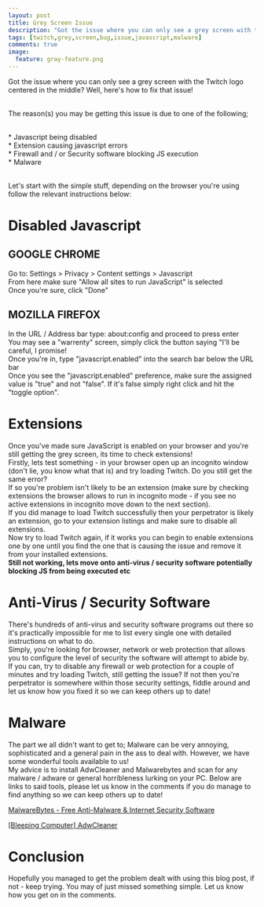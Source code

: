 ```yaml
---
layout: post
title: Grey Screen Issue
description: "Got the issue where you can only see a grey screen with the Twitch logo centered in the middle? Well, here's how to fix that issue!"
tags: [twitch,grey,screen,bug,issue,javascript,malware]
comments: true
image:
  feature: gray-feature.png
---
```


Got the issue where you can only see a grey screen with the Twitch logo centered in the middle? Well, here's how to fix that issue!

<br>The reason(s) you may be getting this issue is due to one of the following;

<br>* Javascript being disabled
<br>* Extension causing javascript errors
<br>* Firewall and / or Security software blocking JS execution
<br>* Malware

<br>Let's start with the simple stuff, depending on the browser you're using follow the relevant instructions below:

# Disabled Javascript

## GOOGLE CHROME
Go to: Settings > Privacy > Content settings > Javascript  
From here make sure "Allow all sites to run JavaScript" is selected  
Once you're sure, click "Done"  

## MOZILLA FIREFOX
In the URL / Address bar type: about:config and proceed to press enter  
You may see a "warrenty" screen, simply click the button saying "I'll be careful, I promise!  
Once you're in, type "javascript.enabled" into the search bar below the URL bar  
Once you see the "javascript.enabled" preference, make sure the assigned value is "true" and not "false". If it's false simply right click and hit the "toggle option".  

# Extensions
Once you've made sure JavaScript is enabled on your browser and you're still getting the grey screen, its time to check extensions!  
Firstly, lets test something - in your browser open up an incognito window (don't lie, you know what that is) and try loading Twitch. Do you still get the same error?  
If so you're problem isn't likely to be an extension (make sure by checking extensions the browser allows to run in incognito mode - if you see no active extensions in incognito move down to the next section).  
If you did manage to load Twitch successfully then your perpetrator is likely an extension, go to your extension listings and make sure to disable all extensions.  
Now try to load Twitch again, if it works you can begin to enable extensions one by one until you find the one that is causing the issue and remove it from your installed extensions.  
**Still not working, lets move onto anti-virus / security software potentially blocking JS from being executed etc**  

# Anti-Virus / Security Software

There's hundreds of anti-virus and security software programs out there so it's practically impossible for me to list every single one with detailed instructions on what to do.  
Simply, you're looking for browser, network or web protection that allows you to configure the level of security the software will attempt to abide by.  
If you can, try to disable any firewall or web protection for a couple of minutes and try loading Twitch, still getting the issue? If not then you're perpetrator is somewhere within those security settings, fiddle around and let us know how you fixed it so we can keep others up to date!  

# Malware

The part we all didn't want to get to; Malware can be very annoying, sophisticated and a general pain in the ass to deal with. However, we have some wonderful tools available to us!  
My advice is to install AdwCleaner and Malwarebytes and scan for any malware / adware or general horribleness lurking on your PC. Below are links to said tools, please let us know in the comments if you do manage to find anything so we can keep others up to date!  

[MalwareBytes - Free Anti-Malware & Internet Security Software](https://www.malwarebytes.org/)

[[Bleeping Computer] AdwCleaner](http://www.bleepingcomputer.com/download/adwcleaner/)

# Conclusion

Hopefully you managed to get the problem dealt with using this blog post, if not - keep trying. You may of just missed something simple. Let us know how you get on in the comments.  
